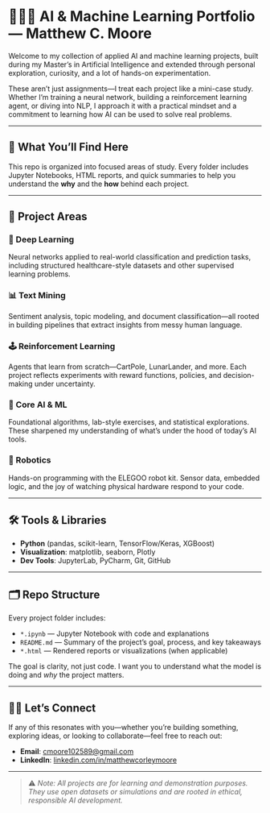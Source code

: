 # 👨🏾‍💻 AI & Machine Learning Portfolio — Matthew C. Moore

Welcome to my collection of applied AI and machine learning projects, built during my Master’s in Artificial Intelligence and extended through personal exploration, curiosity, and a lot of hands-on experimentation.

These aren’t just assignments—I treat each project like a mini-case study. Whether I’m training a neural network, building a reinforcement learning agent, or diving into NLP, I approach it with a practical mindset and a commitment to learning how AI can be used to solve real problems.

---

## 🧭 What You’ll Find Here

This repo is organized into focused areas of study. Every folder includes Jupyter Notebooks, HTML reports, and quick summaries to help you understand the **why** and the **how** behind each project.

---

## 📂 Project Areas

### 🧠 Deep Learning  
Neural networks applied to real-world classification and prediction tasks, including structured healthcare-style datasets and other supervised learning problems.

### 📊 Text Mining  
Sentiment analysis, topic modeling, and document classification—all rooted in building pipelines that extract insights from messy human language.

### 🕹️ Reinforcement Learning  
Agents that learn from scratch—CartPole, LunarLander, and more. Each project reflects experiments with reward functions, policies, and decision-making under uncertainty.

### 🧮 Core AI & ML  
Foundational algorithms, lab-style exercises, and statistical explorations. These sharpened my understanding of what’s under the hood of today’s AI tools.

### 🤖 Robotics  
Hands-on programming with the ELEGOO robot kit. Sensor data, embedded logic, and the joy of watching physical hardware respond to your code.

---

## 🛠️ Tools & Libraries

- **Python** (pandas, scikit-learn, TensorFlow/Keras, XGBoost)
- **Visualization**: matplotlib, seaborn, Plotly
- **Dev Tools**: JupyterLab, PyCharm, Git, GitHub

---

## 🗂️ Repo Structure

Every project folder includes:

- `*.ipynb` — Jupyter Notebook with code and explanations  
- `README.md` — Summary of the project’s goal, process, and key takeaways  
- `*.html` — Rendered reports or visualizations (when applicable)

The goal is clarity, not just code. I want you to understand what the model is doing and *why* the project matters.

---

## 👋🏾 Let’s Connect

If any of this resonates with you—whether you’re building something, exploring ideas, or looking to collaborate—feel free to reach out:

- **Email**: cmoore102589@gmail.com  
- **LinkedIn**: [linkedin.com/in/matthewcorleymoore](https://www.linkedin.com/in/matthewcorleymoore)

---

> ⚠️ *Note: All projects are for learning and demonstration purposes. They use open datasets or simulations and are rooted in ethical, responsible AI development.*
